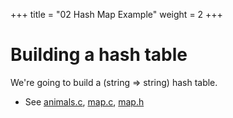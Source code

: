+++
title = "02 Hash Map Example"
weight = 2
+++

# Building a hash table

We're going to build a (string => string) hash table.

 - See [animals.c](../animals.c), [map.c](../map.c), [map.h](../map.h)
 

